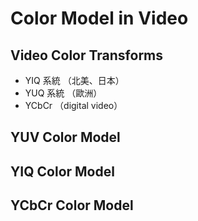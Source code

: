 # Color Model in Video

## Video Color Transforms

* YIQ 系統 （北美、日本）
* YUQ 系統 （歐洲）
* YCbCr （digital video）

## YUV Color Model

## YIQ Color Model

## YCbCr Color Model

